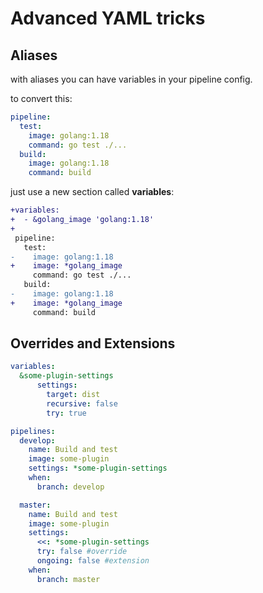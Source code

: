 # Advanced YAML tricks

## Aliases

with aliases you can have variables in your pipeline config.

to convert this:
```yml
pipeline:
  test:
    image: golang:1.18
    command: go test ./...
  build:
    image: golang:1.18
    command: build
```

just use a new section called **variables**:

```diff
+variables:
+  - &golang_image 'golang:1.18'
+
 pipeline:
   test:
-    image: golang:1.18
+    image: *golang_image
     command: go test ./...
   build:
-    image: golang:1.18
+    image: *golang_image
     command: build
```

## Overrides and Extensions

```yml
variables: 
  &some-plugin-settings
      settings:
        target: dist
        recursive: false
        try: true

pipelines:
  develop:
    name: Build and test
    image: some-plugin
    settings: *some-plugin-settings
    when:
      branch: develop

  master:
    name: Build and test
    image: some-plugin
    settings:
      <<: *some-plugin-settings
      try: false #override
      ongoing: false #extension
    when:
      branch: master
```
